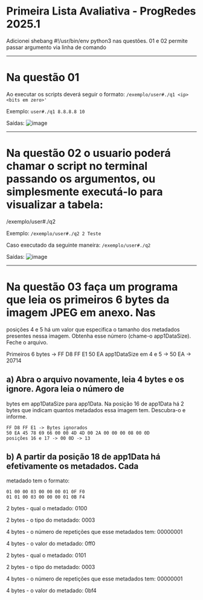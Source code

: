 # Primeira Lista Avaliativa - ProgRedes 2025.1

Adicionei shebang #!/usr/bin/env python3 nas questões. 01 e 02 permite passar argumento via linha de comando
*******************************************************************************************************************************************************
# Na questão 01 

Ao executar os scripts deverá seguir o formato:
`/exemplo/user#./q1 <ip> <bits em zero>'`

Exemplo:
`user#./q1 8.8.8.8 10`

Saídas:
![image](https://github.com/user-attachments/assets/ec39227f-6240-4c17-82d1-abb8c62ddc85)


*******************************************************************************************************************************************************
# Na questão 02 o usuario poderá chamar o script no terminal passando os argumentos, ou simplesmente executá-lo para visualizar a tabela:
/exemplo/user#./q2 <bits em zero> <data>

Exemplo:
`/exemplo/user#./q2 2 Teste`

Caso executado da seguinte maneira:
`/exemplo/user#./q2`

Saídas:
![image](https://github.com/user-attachments/assets/5443ff2a-ab24-488e-8ff0-4a8557469675)

*******************************************************************************************************************************************************
# Na questão 03 faça um programa que leia os primeiros 6 bytes da imagem JPEG em anexo. Nas
posições 4 e 5 há um valor que especifica o tamanho dos metadados presentes nessa
imagem. Obtenha esse número (chame-o app1DataSize). Feche o arquivo.

Primeiros 6 bytes -> FF D8 FF E1 50 EA
app1DataSize em 4 e 5 -> 50 EA -> 20714

## a) Abra o arquivo novamente, leia 4 bytes e os ignore. Agora leia o número de
bytes em app1DataSize para app1Data. Na posição 16 de app1Data há 2 bytes que indicam quantos metadados essa imagem tem. Descubra-o e
informe.

```
FF D8 FF E1 -> Bytes ignorados
50 EA 45 78 69 66 00 00 4D 4D 00 2A 00 00 00 08 00 0D
posições 16 e 17 -> 00 0D -> 13
```


## b) A partir da posição 18 de app1Data há efetivamente os metadados. Cada
metadado tem o formato:

```
01 00 00 03 00 00 00 01 0F F0
01 01 00 03 00 00 00 01 0B F4
```

2 bytes - qual o metadado: 0100

2 bytes - o tipo do metadado: 0003

4 bytes - o número de repetições que esse metadados tem: 00000001

4 bytes - o valor do metadado: 0ff0

2 bytes - qual o metadado: 0101

2 bytes - o tipo do metadado: 0003

4 bytes - o número de repetições que esse metadados tem: 00000001

4 bytes - o valor do metadado: 0bf4

